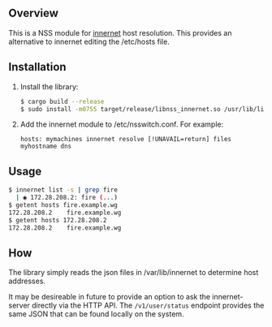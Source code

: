 ## Overview

This is a NSS module for [innernet](https://github.com/tonarino/innernet) host
resolution.  This provides an alternative to innernet editing the /etc/hosts
file.

## Installation

1. Install the library:
    ```bash
    $ cargo build --release
    $ sudo install -m0755 target/release/libnss_innernet.so /usr/lib/libnss_innernet.so.2
    ```
2. Add the innernet module to /etc/nsswitch.conf.  For example:
    ```
    hosts: mymachines innernet resolve [!UNAVAIL=return] files myhostname dns
    ```

## Usage

```bash
$ innernet list -s | grep fire
  | ◉ 172.28.208.2: fire (...)
$ getent hosts fire.example.wg
172.28.208.2    fire.example.wg
$ getent hosts 172.28.208.2
172.28.208.2    fire.example.wg
```

## How

The library simply reads the json files in /var/lib/innernet to determine host
addresses.

It may be desireable in future to provide an option to ask the innernet-server
directly via the HTTP API.  The `/v1/user/status` endpoint provides the same
JSON that can be found locally on the system.
